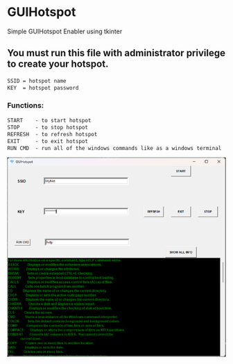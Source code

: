 # GUIHotspot

Simple GUIHotspot Enabler using tkinter


## You must run this file with administrator privilege to create your hotspot.

    SSID = hotspot name
    KEY  = hotspot password

### Functions:

    START    - to start hotspot
    STOP     - to stop hotspot
    REFRESH  - to refresh hotspot
    EXIT     - to exit hotspot
    RUN CMD  - run all of the windows commands like as a windows terminal

![Alt text](https://github.com/Fl0at1ngCaT/GUIHotspot/blob/main/resources/hs.png?raw=true "GUIHotspot")
